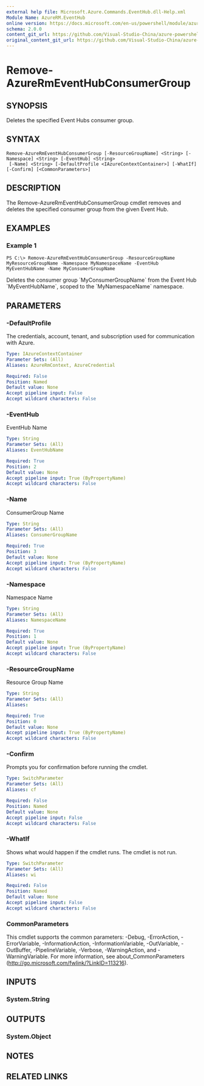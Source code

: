 ```yaml
---
external help file: Microsoft.Azure.Commands.EventHub.dll-Help.xml
Module Name: AzureRM.EventHub
online version: https://docs.microsoft.com/en-us/powershell/module/azurerm.eventhub/remove-azurermeventhubconsumergroup
schema: 2.0.0
content_git_url: https://github.com/Visual-Studio-China/azure-powershell/blob/preview/src/ResourceManager/EventHub/Commands.EventHub/help/Remove-AzureRmEventHubConsumerGroup.md
original_content_git_url: https://github.com/Visual-Studio-China/azure-powershell/blob/preview/src/ResourceManager/EventHub/Commands.EventHub/help/Remove-AzureRmEventHubConsumerGroup.md
---
```


# Remove-AzureRmEventHubConsumerGroup

## SYNOPSIS
Deletes the specified Event Hubs consumer group.

## SYNTAX

```
Remove-AzureRmEventHubConsumerGroup [-ResourceGroupName] <String> [-Namespace] <String> [-EventHub] <String>
 [-Name] <String> [-DefaultProfile <IAzureContextContainer>] [-WhatIf] [-Confirm] [<CommonParameters>]
```

## DESCRIPTION
The Remove-AzureRmEventHubConsumerGroup cmdlet removes and deletes the specified consumer group from the given Event Hub.

## EXAMPLES

### Example 1
```
PS C:\> Remove-AzureRmEventHubConsumerGroup -ResourceGroupName MyResourceGroupName -Namespace MyNamespaceName -EventHub MyEventHubName -Name MyConsumerGroupName
```

Deletes the consumer group \`MyConsumerGroupName\` from the Event Hub \`MyEventHubName\`, scoped to the \`MyNamespaceName\` namespace.

## PARAMETERS

### -DefaultProfile
The credentials, account, tenant, and subscription used for communication with Azure.

```yaml
Type: IAzureContextContainer
Parameter Sets: (All)
Aliases: AzureRmContext, AzureCredential

Required: False
Position: Named
Default value: None
Accept pipeline input: False
Accept wildcard characters: False
```

### -EventHub
EventHub Name

```yaml
Type: String
Parameter Sets: (All)
Aliases: EventHubName

Required: True
Position: 2
Default value: None
Accept pipeline input: True (ByPropertyName)
Accept wildcard characters: False
```

### -Name
ConsumerGroup Name

```yaml
Type: String
Parameter Sets: (All)
Aliases: ConsumerGroupName

Required: True
Position: 3
Default value: None
Accept pipeline input: True (ByPropertyName)
Accept wildcard characters: False
```

### -Namespace
Namespace Name

```yaml
Type: String
Parameter Sets: (All)
Aliases: NamespaceName

Required: True
Position: 1
Default value: None
Accept pipeline input: True (ByPropertyName)
Accept wildcard characters: False
```

### -ResourceGroupName
Resource Group Name

```yaml
Type: String
Parameter Sets: (All)
Aliases:

Required: True
Position: 0
Default value: None
Accept pipeline input: True (ByPropertyName)
Accept wildcard characters: False
```

### -Confirm
Prompts you for confirmation before running the cmdlet.

```yaml
Type: SwitchParameter
Parameter Sets: (All)
Aliases: cf

Required: False
Position: Named
Default value: None
Accept pipeline input: False
Accept wildcard characters: False
```

### -WhatIf
Shows what would happen if the cmdlet runs.
The cmdlet is not run.

```yaml
Type: SwitchParameter
Parameter Sets: (All)
Aliases: wi

Required: False
Position: Named
Default value: None
Accept pipeline input: False
Accept wildcard characters: False
```

### CommonParameters
This cmdlet supports the common parameters: -Debug, -ErrorAction, -ErrorVariable, -InformationAction, -InformationVariable, -OutVariable, -OutBuffer, -PipelineVariable, -Verbose, -WarningAction, and -WarningVariable.
For more information, see about_CommonParameters (http://go.microsoft.com/fwlink/?LinkID=113216).

## INPUTS

### System.String


## OUTPUTS

### System.Object

## NOTES

## RELATED LINKS
